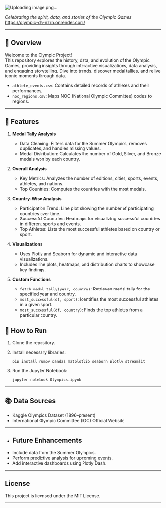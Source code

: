 ![Uploading image.png…]()




  *Celebrating the spirit, data, and stories of the Olympic Games*
  https://olympic-da-nzrn.onrender.com/

---

## 🏅 Overview

Welcome to the Olympic Project!  
This repository explores the history, data, and evolution of the Olympic Games, providing insights through interactive visualizations, data analysis, and engaging storytelling. Dive into trends, discover medal tallies, and relive iconic moments through data.

* `athlete_events.csv`: Contains detailed records of athletes and their performances.
* `noc_regions.csv`: Maps NOC (National Olympic Committee) codes to regions.

---

## 🌟 Features

1. **Medal Tally Analysis**

   * Data Cleaning: Filters data for the Summer Olympics, removes duplicates, and handles missing values.
   * Medal Distribution: Calculates the number of Gold, Silver, and Bronze medals won by each country.

2. **Overall Analysis**

   * Key Metrics: Analyzes the number of editions, cities, sports, events, athletes, and nations.
   * Top Countries: Computes the countries with the most medals.

3. **Country-Wise Analysis**

   * Participation Trend: Line plot showing the number of participating countries over time.
   * Successful Countries: Heatmaps for visualizing successful countries in different sports and events.
   * Top Athletes: Lists the most successful athletes based on country or sport.

4. **Visualizations**

   * Uses Plotly and Seaborn for dynamic and interactive data visualizations.
   * Includes line plots, heatmaps, and distribution charts to showcase key findings.

5. **Custom Functions**

   * `fetch_medal_tally(year, country)`: Retrieves medal tally for the specified year and country.
   * `most_successful(df, sport)`: Identifies the most successful athletes in a given sport.
   * `most_successful(df, country)`: Finds the top athletes from a particular country.

## 🚀 How to Run

1. Clone the repository.
2. Install necessary libraries:

   ```bash
   pip install numpy pandas matplotlib seaborn plotly streamlit
   ```
3. Run the Jupyter Notebook:

   ```bash
   jupyter notebook Olympics.ipynb
   ```

---


## 📚 Data Sources

- Kaggle Olympics Dataset (1896–present)
- International Olympic Committee (IOC) Official Website

---


- ## Future Enhancements

* Include data from the Summer Olympics.
* Perform predictive analysis for upcoming events.
* Add interactive dashboards using Plotly Dash.


---


## License

This project is licensed under the MIT License.

---


